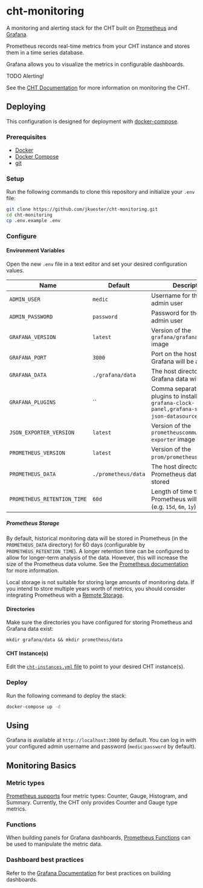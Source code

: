 # cht-monitoring

A monitoring and alerting stack for the CHT built on [Prometheus](https://prometheus.io/) and [Grafana](https://grafana.com/).

Prometheus records real-time metrics from your CHT instance and stores them in a time series database.

Grafana allows you to visualize the metrics in configurable dashboards.

TODO Alerting!

See the [CHT Documentation](https://docs.communityhealthtoolkit.org/apps/guides/hosting/monitoring/) for more information on monitoring the CHT.

## Deploying

This configuration is designed for deployment with [docker-compose](https://docs.docker.com/compose/).  

### Prerequisites

- [Docker](https://docs.docker.com/install/)
- [Docker Compose](https://docs.docker.com/compose/install/)
- [git](https://git-scm.com/book/en/v2/Getting-Started-Installing-Git)

### Setup

Run the following commands to clone this repository and initialize your `.env` file:

```sh
git clone https://github.com/jkuester/cht-monitoring.git
cd cht-monitoring
cp .env.example .env
```

### Configure

#### Environment Variables

Open the new `.env` file in a text editor and set your desired configuration values.

| Name                        | Default             | Description                                                                                            |
|-----------------------------|---------------------|--------------------------------------------------------------------------------------------------------|
| `ADMIN_USER`                | `medic`             | Username for the Grafana admin user                                                                    |
| `ADMIN_PASSWORD`            | `password`          | Password for the Grafana admin user                                                                    |
| `GRAFANA_VERSION`           | `latest`            | Version of the `grafana/grafana-oss` image                                                             |
| `GRAFANA_PORT`              | `3000`              | Port on the host where Grafana will be available                                                       |
| `GRAFANA_DATA`              | `./grafana/data`    | The host directory where Grafana data will be stored                                                   |
| `GRAFANA_PLUGINS`           | ``                  | Comma separated list of plugins to install (e.g: `grafana-clock-panel,grafana-simple-json-datasource`) |
| `JSON_EXPORTER_VERSION`     | `latest`            | Version of the `prometheuscommunity/json-exporter` image                                               |
| `PROMETHEUS_VERSION`        | `latest`            | Version of the `prom/prometheus` image                                                                 |
| `PROMETHEUS_DATA`           | `./prometheus/data` | The host directory where Prometheus data will be stored                                                |
| `PROMETHEUS_RETENTION_TIME` | `60d`               | Length of time that Prometheus will store data (e.g. `15d`, `6m`, `1y`)                                |

##### Prometheus Storage

By default, historical monitoring data will be stored in Prometheus (in the `PROMETHEUS_DATA` directory) for 60 days (configurable by `PROMETHEUS_RETENTION_TIME`). A longer retention time can be configured to allow for longer-term analysis of the data.  However, this will increase the size of the Prometheus data volume.  See the [Prometheus documentation](https://prometheus.io/docs/prometheus/latest/storage/) for more information.

Local storage is not suitable for storing large amounts of monitoring data. If you intend to store multiple years worth of metrics, you should consider integrating Prometheus with a [Remote Storage](https://prometheus.io/docs/operating/integrations/#remote-endpoints-and-storage/).

#### Directories

Make sure the directories you have configured for storing Prometheus and Grafana data exist:

```shell
mkdir grafana/data && mkdir prometheus/data 
```

#### CHT Instance(s)

Edit the [`cht-instances.yml` file](./cht-instances.yml) to point to your desired CHT instance(s).

### Deploy

Run the following command to deploy the stack:

```sh
docker-compose up -d
```

## Using

Grafana is available at `http://localhost:3000` by default. You can log in with your configured admin username and password (`medic`:`password` by default).

## Monitoring Basics

### Metric types

[Prometheus supports](https://prometheus.io/docs/concepts/metric_types/) four metric types: Counter, Gauge, Histogram, and Summary.  Currently, the CHT only provides Counter and Gauge type metrics.  

### Functions

When building panels for Grafana dashboards, [Prometheus Functions](https://prometheus.io/docs/prometheus/latest/querying/functions/) can be used to manipulate the metric data.  

### Dashboard best practices

Refer to the [Grafana Documentation](https://grafana.com/docs/grafana/latest/dashboards/build-dashboards/best-practices/) for best practices on building dashboards.
